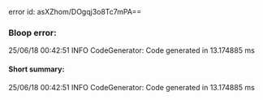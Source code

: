 error id: asXZhom/DOgqj3o8Tc7mPA==
### Bloop error:

25/06/18 00:42:51 INFO CodeGenerator: Code generated in 13.174885 ms
#### Short summary: 

25/06/18 00:42:51 INFO CodeGenerator: Code generated in 13.174885 ms